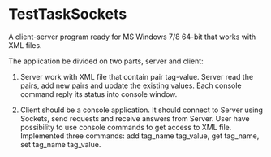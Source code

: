 TestTaskSockets
===============

A client-server program ready for MS Windows 7/8 64-bit that works with XML files.

The application be divided on two parts, server and client:

1. Server work with XML file that contain pair tag-value. Server 
read the pairs, add new pairs and update the existing values.
Each console command reply its status into console window.

2. Client should be a console application. It should connect to Server using Sockets,
send requests and receive answers from Server. User have possibility to use console
commands to get access to XML file. Implemented three commands:
add tag_name tag_value, get tag_name, set tag_name tag_value.
